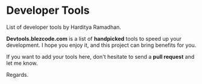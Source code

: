 Developer Tools
=====================

List of developer tools by Harditya Ramadhan.

**Devtools.blezcode.com** is a list of **handpicked** tools to speed up your development. I hope you enjoy it, and this project can bring benefits for you.

If you want to add your tools here, don't hesitate to send a **pull request** and let me know.

Regards.